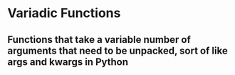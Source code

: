 # Variadic Functions
 ## Functions that take a variable number of arguments that need to be unpacked, sort of like args and kwargs in Python
